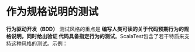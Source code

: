 作为规格说明的测试
===================================================================================
**行为驱动开发（BDD）** 测试风格的重点是 **编写人类可读的关于代码预期行为的规格说明，同时给出验证
代码具备指定行为的测试**。ScalaTest包含了若干特质来支持这种风格的测试。示例：
```scala

```
